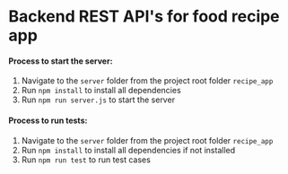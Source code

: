 # Backend REST API's for food recipe app

#### Process to start the server:

1. Navigate to the `server` folder from the project root folder `recipe_app`
2. Run `npm install` to install all dependencies
3. Run `npm run server.js` to start the server

#### Process to run tests:

1. Navigate to the `server` folder from the project root folder `recipe_app`
2. Run `npm install` to install all dependencies if not installed
3. Run `npm run test` to run test cases

